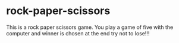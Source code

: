 # rock-paper-scissors
This is a rock paper scissors game. You play a game of five with the computer and winner is chosen at the end 
try not to lose!!!